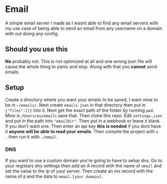 # Email
A simple email server I made as I wasnt able to find any email servers with my use case of being able to send an email from any username on a domain with out doing any config.
## Should you use this
**No** probably not. This is not optimized at all and one wrong json file will cause the whole thing to panic and stop. Along with that you **cannot** send emails.
## Setup 
Create a directory where you want your emails to be saved, I want mine to be in `~/emails/`. Next create `emails.json` in that directory then put in `{"files":[]}` into it. Next get the exact path of the folder by running `pwd`. Mine is `/Users/eu/emails` save that. Then clone this repo. Edit `settings.json` and put in the path into `"emailDir"`. Then put in a webhook or leave it blank if you don't want one. Then enter an api key **this is needed** if you dont have it **anyone will be able to read your emails**. Then compile the project with `v .` then run it with `./email`. 
### DNS
If you want to use a custom domain you're going to have to setup dns. Go to your registars dns settings then add an A record with the name of `email` and set the value to the ip of your server. Then create an mx record with the name of `@` and the data to `email.[your domain]`. 

